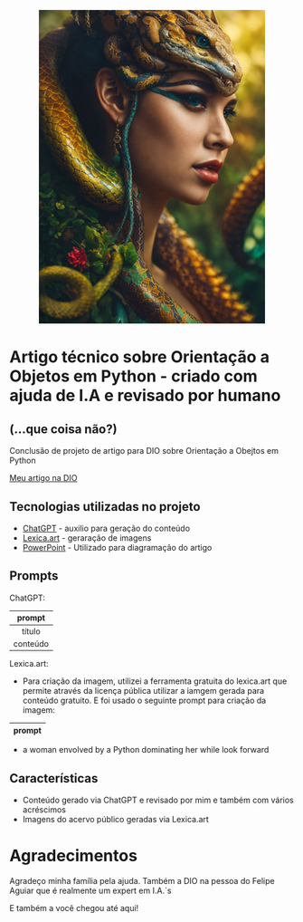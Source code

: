 <p align="center">
  <img 
    src="assets/fantastical-creature.jpg"
    width="400"  
  />
</p>

# Artigo técnico sobre Orientação a Objetos em Python - criado com ajuda de I.A e revisado por humano
## (...que coisa não?)


Conclusão de projeto de artigo para DIO sobre Orientação a Obejtos em Python

<a href="https://web.dio.me/articles/desmistificando-a-orientacao-a-objetos-em-python-um-guia-pratico-para-iniciantes-e-alem?back=%2Farticles&page=1&order=oldest" title="Abrir o PDF aqui"> Meu artigo na DIO</a>

##  Tecnologias utilizadas no projeto

- [ChatGPT](https://chat.openai.com/) - auxilio para geração do conteúdo
- [Lexica.art](https://lexica.art/) - geraração de imagens
- [PowerPoint](https://www.microsoft.com/en/microsoft-365/powerpoint) - Utilizado para diagramação do artigo

## Prompts

ChatGPT:

prompt                                                                                                                                                                                                                                                                         |
| :------: | 
|  título  | Crie 10 headlines para nomes de artigos sobre o assunto Python - Orientação a Objetos                                                                                                                                                                                                   |
| conteúdo | Comporte-se com um Engenheiro de Software Sênior Python com mais de 10 anos de experiência em escrita de artigos tech de back-end e escreva o Artigo |


Lexica.art:

- Para criação da imagem, utilizei a ferramenta gratuita do lexica.art que permite através da licença pública utilizar a iamgem gerada para conteúdo gratuito. E foi usado o seguinte prompt para criação da imagem:

prompt                                                                                                                                                                                                                                                                         |
| :------: |

- a woman envolved by a Python dominating her while look forward


##  Características

- Conteúdo gerado via ChatGPT e revisado por mim e também com vários acréscimos
- Imagens do acervo público geradas via Lexica.art

# Agradecimentos

Agradeço minha família pela ajuda. Também a DIO na pessoa do Felipe Aguiar que é realmente um expert em I.A.´s

E também a você chegou até aqui!
